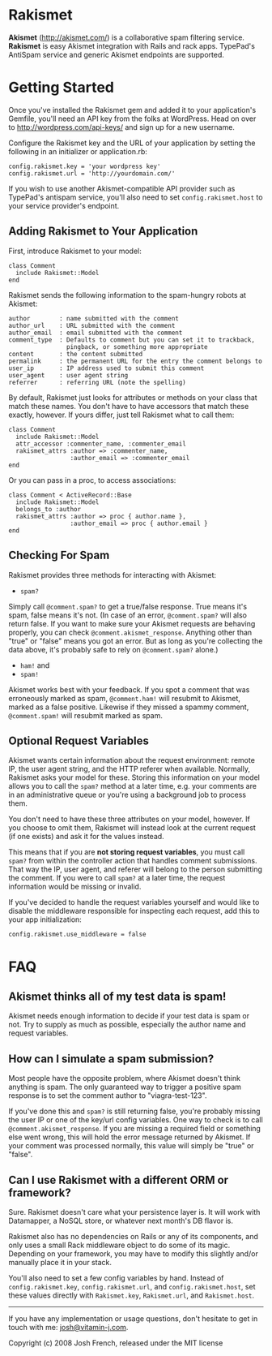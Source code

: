 Rakismet
========

**Akismet** (<http://akismet.com/>) is a collaborative spam filtering service.
**Rakismet** is easy Akismet integration with Rails and rack apps. TypePad's
AntiSpam service and generic Akismet endpoints are supported.

Getting Started
===============

Once you've installed the Rakismet gem and added it to your application's Gemfile,
you'll need an API key from the folks at WordPress. Head on over to
http://wordpress.com/api-keys/ and sign up for a new username.

Configure the Rakismet key and the URL of your application by setting the following
in an initializer or application.rb:

    config.rakismet.key = 'your wordpress key'
    config.rakismet.url = 'http://yourdomain.com/'

If you wish to use another Akismet-compatible API provider such as TypePad's
antispam service, you'll also need to set `config.rakismet.host` to your service
provider's endpoint.

Adding Rakismet to Your Application
-----------------------------------

First, introduce Rakismet to your model:

    class Comment
      include Rakismet::Model
    end

Rakismet sends the following information to the spam-hungry robots at Akismet:

    author        : name submitted with the comment
    author_url    : URL submitted with the comment
    author_email  : email submitted with the comment
    comment_type  : Defaults to comment but you can set it to trackback,
                    pingback, or something more appropriate
    content       : the content submitted
    permalink     : the permanent URL for the entry the comment belongs to
    user_ip       : IP address used to submit this comment
    user_agent    : user agent string
    referrer      : referring URL (note the spelling)

By default, Rakismet just looks for attributes or methods on your class that
match these names. You don't have to have accessors that match these exactly,
however. If yours differ, just tell Rakismet what to call them:

    class Comment
      include Rakismet::Model
      attr_accessor :commenter_name, :commenter_email
      rakismet_attrs :author => :commenter_name,
                     :author_email => :commenter_email
    end

Or you can pass in a proc, to access associations:

    class Comment < ActiveRecord::Base
      include Rakismet::Model
      belongs_to :author
      rakismet_attrs :author => proc { author.name },
                     :author_email => proc { author.email }
    end

Checking For Spam
-----------------

Rakismet provides three methods for interacting with Akismet:

 * `spam?`

Simply call `@comment.spam?` to get a true/false response. True means it's spam,
false means it's not. (In case of an error, `@comment.spam?` will also return
false. If you want to make sure your Akismet requests are behaving properly,
you can check `@comment.akismet_response`. Anything other than "true" or
"false" means you got an error. But as long as you're collecting the data
above, it's probably safe to rely on `@comment.spam?` alone.)

 * `ham!` and 
 * `spam!`

Akismet works best with your feedback. If you spot a comment that was
erroneously marked as spam, `@comment.ham!` will resubmit to Akismet, marked
as a false positive. Likewise if they missed a spammy comment,
`@comment.spam!` will resubmit marked as spam.

Optional Request Variables
--------------------------

Akismet wants certain information about the request environment: remote IP, the
user agent string, and the HTTP referer when available. Normally, Rakismet
asks your model for these. Storing this information on your model allows you to
call the `spam?` method at a later time, e.g. your comments are in an
administrative queue or you're using a background job to process them.

You don't need to have these three attributes on your model, however. If you
choose to omit them, Rakismet will instead look at the current request (if one
exists) and ask it for the values instead.

This means that if you are **not storing request variables**, you must call
`spam?` from within the controller action that handles comment submissions. That
way the IP, user agent, and referer will belong to the person submitting the
comment. If you were to call `spam?` at a later time, the request information would
be missing or invalid. 

If you've decided to handle the request variables yourself and would like to
disable the middleware responsible for inspecting each request, add this to your
app initialization:

    config.rakismet.use_middleware = false

FAQ
===

Akismet thinks all of my test data is spam!
-------------------------------------------

Akismet needs enough information to decide if your test data is spam or not.
Try to supply as much as possible, especially the author name and request
variables.

How can I simulate a spam submission?
-------------------------------------

Most people have the opposite problem, where Akismet doesn't think anything is
spam. The only guaranteed way to trigger a positive spam response is to set the
comment author to "viagra-test-123".

If you've done this and `spam?` is still returning false, you're probably
missing the user IP or one of the key/url config variables. One way to check is
to call `@comment.akismet_response`. If you are missing a required field or
something else went wrong, this will hold the error message returned by
Akismet. If your comment was processed normally, this value will simply be
"true" or "false".

Can I use Rakismet with a different ORM or framework?
-----------------------------------------------------

Sure. Rakismet doesn't care what your persistence layer is. It will work with
Datamapper, a NoSQL store, or whatever next month's DB flavor is.

Rakismet also has no dependencies on Rails or any of its components, and only uses
a small Rack middleware object to do some of its magic. Depending on your
framework, you may have to modify this slightly and/or manually place it in your
stack.

You'll also need to set a few config variables by hand. Instead of
`config.rakismet.key`, `config.rakismet.url`, and `config.rakismet.host`, set
these values directly with `Rakismet.key`, `Rakismet.url`, and `Rakismet.host`.

---------------------------------------------------------------------------

If you have any implementation or usage questions, don't hesitate to get in
touch with me: josh@vitamin-j.com.

Copyright (c) 2008 Josh French, released under the MIT license
